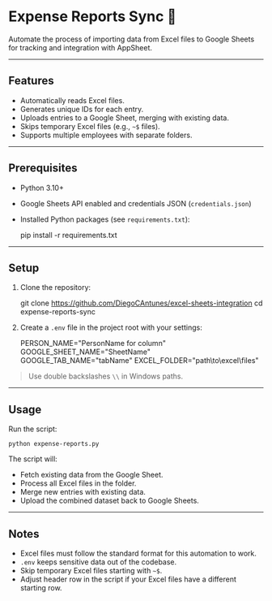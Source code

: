 # Expense Reports Sync 📝

Automate the process of importing data from Excel files to Google Sheets for tracking and integration with AppSheet.

---

## Features

- Automatically reads Excel files.
- Generates unique IDs for each entry.
- Uploads entries to a Google Sheet, merging with existing data.
- Skips temporary Excel files (e.g., `~$` files).
- Supports multiple employees with separate folders.

---

## Prerequisites

- Python 3.10+
- Google Sheets API enabled and credentials JSON (`credentials.json`)
- Installed Python packages (see `requirements.txt`):

  pip install -r requirements.txt

---

## Setup

1. Clone the repository:

   git clone https://github.com/DiegoCAntunes/excel-sheets-integration
   cd expense-reports-sync

2. Create a `.env` file in the project root with your settings:

   PERSON_NAME="PersonName for column"
   GOOGLE_SHEET_NAME="SheetName"
   GOOGLE_TAB_NAME="tabName"
   EXCEL_FOLDER="path\\to\\excel\files"

> Use double backslashes `\\` in Windows paths.

---

## Usage

Run the script:

    python expense-reports.py

The script will:

- Fetch existing data from the Google Sheet.
- Process all Excel files in the folder.
- Merge new entries with existing data.
- Upload the combined dataset back to Google Sheets.

---

## Notes

- Excel files must follow the standard format for this automation to work.
- `.env` keeps sensitive data out of the codebase.
- Skip temporary Excel files starting with `~$`.
- Adjust header row in the script if your Excel files have a different starting row.
